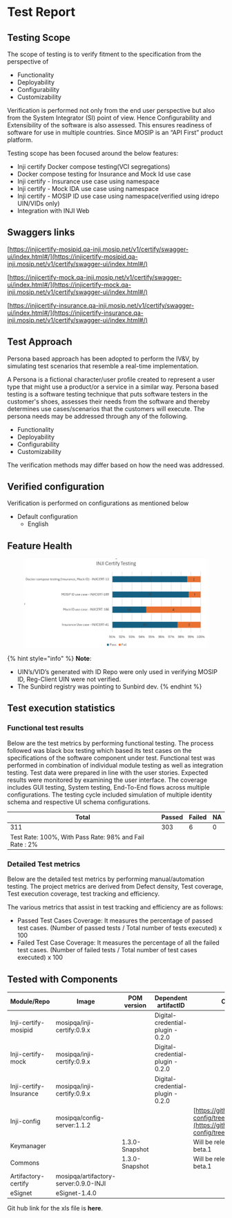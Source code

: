 # Test Report

## Testing Scope

The scope of testing is to verify fitment to the specification from the perspective of

* Functionality
* Deployability
* Configurability
* Customizability

Verification is performed not only from the end user perspective but also from the System Integrator (SI) point of view. Hence Configurability and Extensibility of the software is also assessed. This ensures readiness of software for use in multiple countries. Since MOSIP is an “API First” product platform.

Testing scope has been focused around the below features:

* Inji certify Docker compose testing(VCI segregations)
* Docker compose testing for Insurance and Mock Id use case
* Inji certify - Insurance use case using namespace
* Inji certify - Mock IDA use case using namespace
* Inji certify - MOSIP ID use case using namespace(verified using idrepo UIN/VIDs only)
* Integration with INJI Web

## Swaggers links

[https://injicertify-mosipid.qa-inji.mosip.net/v1/certify/swagger-ui/index.html#/](https://injicertify-mosipid.qa-inji.mosip.net/v1/certify/swagger-ui/index.html#/)

[https://injicertify-mock.qa-inji.mosip.net/v1/certify/swagger-ui/index.html#/](https://injicertify-mock.qa-inji.mosip.net/v1/certify/swagger-ui/index.html#/)

[https://injicertify-insurance.qa-inji.mosip.net/v1/certify/swagger-ui/index.html#/](https://injicertify-insurance.qa-inji.mosip.net/v1/certify/swagger-ui/index.html#/)

## Test Approach

Persona based approach has been adopted to perform the IV\&V, by simulating test scenarios that resemble a real-time implementation.

A Persona is a fictional character/user profile created to represent a user type that might use a product/or a service in a similar way. Persona based testing is a software testing technique that puts software testers in the customer's shoes, assesses their needs from the software and thereby determines use cases/scenarios that the customers will execute. The persona needs may be addressed through any of the following.

* Functionality
* Deployability
* Configurability
* Customizability

The verification methods may differ based on how the need was addressed.

## Verified configuration

Verification is performed on configurations as mentioned below

* Default configuration
  * English

## Feature Health



<figure><img src="../../../.gitbook/assets/inji_certify_0.9.0_tr_feature_health.png" alt=""><figcaption></figcaption></figure>



{% hint style="info" %}
**Note**:&#x20;

* UIN’s/VID’s generated with ID Repo were only used in verifying MOSIP ID, Reg-Client UIN were not verified.
* The Sunbird registry was pointing to Sunbird dev.
{% endhint %}

## Test execution statistics

### Functional test results

Below are the test metrics by performing functional testing. The process followed was black box testing which based its test cases on the specifications of the software component under test. Functional test was performed in combination of individual module testing as well as integration testing. Test data were prepared in line with the user stories. Expected results were monitored by examining the user interface. The coverage includes GUI testing, System testing, End-To-End flows across multiple configurations. The testing cycle included simulation of multiple identity schema and respective UI schema configurations.

| **Total**                                               | **Passed** | **Failed** | **NA** |
| ------------------------------------------------------- | ---------- | ---------- | ------ |
| 311                                                     | 303        | 6          | 0      |
| Test Rate: 100%, With Pass Rate: 98% and Fail Rate : 2% |            |            |        |

### Detailed Test metrics

Below are the detailed test metrics by performing manual/automation testing. The project metrics are derived from Defect density, Test coverage, Test execution coverage, test tracking and efficiency.

The various metrics that assist in test tracking and efficiency are as follows:

* Passed Test Cases Coverage: It measures the percentage of passed test cases. (Number of passed tests / Total number of tests executed) x 100
* Failed Test Case Coverage: It measures the percentage of all the failed test cases. (Number of failed tests / Total number of test cases executed) x 100

## Tested with Components

| **Module/Repo**        | **Image**                             | **POM version** | **Dependent artifactID**          | **Comments**                                                                                                       |
| ---------------------- | ------------------------------------- | --------------- | --------------------------------- | ------------------------------------------------------------------------------------------------------------------ |
| Inji-certify-mosipid   | mosipqa/inji-certify:0.9.x            |                 | Digital-credential-plugin - 0.2.0 |                                                                                                                    |
| Inji-certify-mock      | mosipqa/inji-certify:0.9.x            |                 | Digital-credential-plugin - 0.2.0 |                                                                                                                    |
| Inji-certify-Insurance | mosipqa/inji-certify:0.9.x            |                 | Digital-credential-plugin - 0.2.0 |                                                                                                                    |
| Inji-config            | mosipqa/config-server:1.1.2           |                 |                                   | [https://github.com/mosip/inji-config/tree/release-0.2.x](https://github.com/mosip/inji-config/tree/release-0.2.x) |
| Keymanager             |                                       | 1.3.0-Snapshot  |                                   | Will be released as 1.3.0-beta.1                                                                                   |
| Commons                |                                       | 1.3.0-Snapshot  |                                   | Will be released as 1.3.0-beta.1                                                                                   |
| Artifactory-certify    | mosipqa/artifactory-server:0.9.0-INJI |                 |                                   |                                                                                                                    |
| eSignet                | eSignet-1.4.0                         |                 |                                   |                                                                                                                    |

Git hub link for the xls file is **here**.
